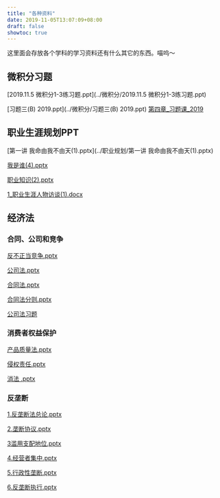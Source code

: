 ```yaml
---
title: "各种资料"
date: 2019-11-05T13:07:09+08:00
draft: false
showtoc: true
---
```

这里面会存放各个学科的学习资料还有什么其它的东西。喵呜～

## 微积分习题
[2019.11.5 微积分1-3练习题.ppt](../微积分/2019.11.5 微积分1-3练习题.ppt)

[习题三(B) 2019.ppt](../微积分/习题三(B) 2019.ppt)
[第四章_习题课_2019](../微积分/第四章_习题课_2019.ppt)

## 职业生涯规划PPT
[第一讲 我命由我不由天(1).pptx](../职业规划/第一讲 我命由我不由天(1).pptx)

[我是谁(4).pptx](../职业规划/我是谁(4).pptx)

[职业知识(2).pptx](../职业规划/职业知识(2).pptx)

[1_职业生涯人物访谈(1).docx](../职业规划/1_职业生涯人物访谈(1).docx)

## 经济法
### 合同、公司和竞争
[反不正当竞争.pptx](../经济法/反不正当竞争.pptx)

[公司法.pptx](../经济法/公司法.pptx)

[合同法.pptx](../经济法/合同法.pptx)

[合同法分则.pptx](../经济法/合同法分则.pptx)

[公司法习题](../经济法/公司法习题.pptx)

### 消费者权益保护

[产品质量法.pptx](../经济法/产品质量法.pptx)

[侵权责任.pptx](../经济法/侵权责任.pptx)

[消法 .pptx](../经济法/消法.pptx)

### 反垄断
[1.反垄断法总论.pptx](../经济法/1.反垄断法总论.pptx)

[2.垄断协议.pptx](../经济法/2.垄断协议.pptx)

[3滥用支配地位.pptx](../经济法/3滥用支配地位.pptx)

[4.经营者集中.pptx](../经济法/4.经营者集中.pptx)

[5.行政性垄断.pptx](../经济法/5.行政性垄断.pptx)

[6.反垄断执行.pptx](../经济法/6.反垄断执行.pptx)
